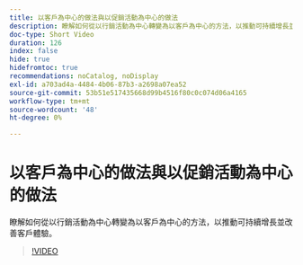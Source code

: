 ```yaml
---
title: 以客戶為中心的做法與以促銷活動為中心的做法
description: 瞭解如何從以行銷活動為中心轉變為以客戶為中心的方法，以推動可持續增長並改善客戶體驗。
doc-type: Short Video
duration: 126
index: false
hide: true
hidefromtoc: true
recommendations: noCatalog, noDisplay
exl-id: a703ad4a-4484-4b06-87b3-a2698a07ea52
source-git-commit: 53b51e517435668d99b4516f80c0c074d06a4165
workflow-type: tm+mt
source-wordcount: '48'
ht-degree: 0%

---
```


# 以客戶為中心的做法與以促銷活動為中心的做法

瞭解如何從以行銷活動為中心轉變為以客戶為中心的方法，以推動可持續增長並改善客戶體驗。

<!-- 85_S651_3442537_125_customercentric-approach-vs-campaigncentric-approach -->
>[!VIDEO](https://video.tv.adobe.com/v/3458235/?learn=on&enablevpops=true)
